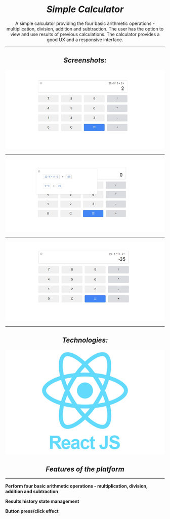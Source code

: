<h1 align="center"><i>Simple Calculator</i></h1>

<p align="center"> A simple calculator providing the four basic arithmetic operations - multiplication, division, addition and subtraction. The user has the option to view and use results of previous calculations. The calculator provides a good UX and a responsive interface.
</p>

<hr/>

<h2 align="center"><i>Screenshots: </i></h2>

<p align="center">
    <img src="./images/standard.jpg"/>
    <hr/>
    <img src="./images/history.jpg"/>
    <hr/>
    <img src="./images/history-result.jpg"/>
    <hr/>
<p>

<h2 align="center"><i>Technologies: </i></h2>

<div align="center" >
<img src="./images/react.png"/>
</div>

<h2 align="center"><i>Features of the platform</i></h2>

<hr/>

<b>Perform four basic arithmetic operations - multiplication, division, addition and subtraction</b>

<b>Results history state management</b>

<b>Button press/click effect</b>

